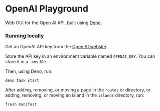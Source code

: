 # OpenAI Playground

Web GUI for the Open AI API, built using [Deno](https://deno.land/).

### Running locally

Get an OpenAI API key from the
[Open AI website](https://beta.openai.com/signup).

Store the API key in an environment variable named `OPENAI_KEY`. You can store
it in a `.env` file.

Then, using Deno, run:

```
deno task start
```

After adding, removing, or moving a page in the `routes` or directory, or
adding, removing, or moving an island in the `islands` directory, run:

```
fresh manifest
```
